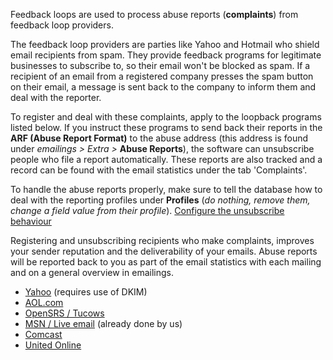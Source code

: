 Feedback loops are used to process abuse reports (**complaints**) from
feedback loop providers.

The feedback loop providers are parties like Yahoo and Hotmail who
shield email recipients from spam. They provide feedback programs for
legitimate businesses to subscribe to, so their email won't be blocked
as spam. If a recipient of an email from a registered company presses
the spam button on their email, a message is sent back to the company to
inform them and deal with the reporter.

To register and deal with these complaints, apply to the loopback
programs listed below. If you instruct these programs to send back their
reports in the **ARF (Abuse Report Format)** to the abuse address (this
address is found under *emailings \> Extra \>* **Abuse Reports**), the
software can unsubscribe people who file a report automatically. These
reports are also tracked and a record can be found with the email
statistics under the tab 'Complaints'.

To handle the abuse reports properly, make sure to tell the database how
to deal with the reporting profiles under **Profiles** (*do nothing,
remove them, change a field value from their profile*). [Configure the
unsubscribe behaviour](#)

Registering and unsubscribing recipients who make complaints, improves
your sender reputation and the deliverability of your emails. Abuse
reports will be reported back to you as part of the email statistics
with each mailing and on a general overview in emailings.

-   [Yahoo](http://feedbackloop.yahoo.net/) (requires use of DKIM)
-   [AOL.com](http://postmaster.aol.com/cgi-bin/fbl.pl)
-   [OpenSRS / Tucows](http://fbl.hostedemail.com/)
-   [MSN / Live email](https://support.msn.com/eform.aspx?productKey=edfsjmrpp&ct=eformts)
    (already done by us)
-   [Comcast](http://feedback.comcast.net/)
-   [United
    Online](http://www.unitedonline.net/postmaster/whitelisted.html)

